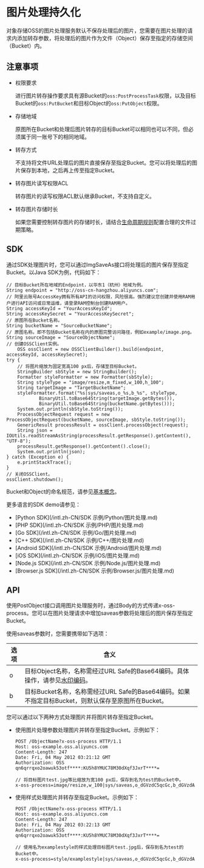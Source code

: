 # 图片处理持久化

对象存储OSS的图片处理服务默认不保存处理后的图片，您需要在图片处理的请求内添加转存参数，将处理后的图片作为文件（Object）保存至指定的存储空间（Bucket）内。

## 注意事项

-   权限要求

    进行图片转存操作要求具有源Bucket的`oss:PostProcessTask`权限，以及目标Bucket的`oss:PutBucket`和目标Object的`oss:PutObject`权限。

-   存储地域

    原图所在Bucket和处理后图片转存的目标Bucket可以相同也可以不同，但必须属于同一账号下的相同地域。

-   转存方式

    不支持将文件URL处理后的图片直接保存至指定Bucket。您可以将处理后的图片保存到本地，之后再上传至指定Bucket。

-   转存图片读写权限ACL

    转存图片的读写权限ACL默认继承Bucket，不支持自定义。

-   转存图片存储时长

    如果您需要控制转存图片的存储时长，请结合[生命周期规则](/intl.zh-CN/开发指南/对象/文件（Object）/文件生命周期/生命周期规则介绍.md)配置合理的文件过期策略。


## SDK

通过SDK处理图片时，您可以通过ImgSaveAs接口将处理后的图片保存至指定Bucket。以Java SDK为例，代码如下：

```
// 目标Bucket所在地域的Endpoint，以华东1（杭州）地域为例。
String endpoint = "http://oss-cn-hangzhou.aliyuncs.com";
// 阿里云账号AccessKey拥有所有API的访问权限，风险很高。强烈建议您创建并使用RAM用户进行API访问或日常运维，请登录RAM控制台创建RAM用户。
String accessKeyId = "YourAccessKeyId";
String accessKeySecret = "YourAccessKeySecret";
// 原图所在Bucket名称。
String bucketName = "SourceBucketName";
// 原图名称。即不包括Bucket名称在内的原图完整访问路径，例如example/image.png。
String sourceImage = "SourceObjectName";
// 创建OSSClient实例。
    OSS ossClient = new OSSClientBuilder().build(endpoint, accessKeyId, accessKeySecret);
try {
    // 将图片缩放为固定宽高100 px后，存储至目标Bucket。
    StringBuilder sbStyle = new StringBuilder();
    Formatter styleFormatter = new Formatter(sbStyle);
    String styleType = "image/resize,m_fixed,w_100,h_100";
    String targetImage = "TargetBucketName";
    styleFormatter.format("%s|sys/saveas,o_%s,b_%s", styleType,
            BinaryUtil.toBase64String(targetImage.getBytes()),
            BinaryUtil.toBase64String(bucketName.getBytes()));
    System.out.println(sbStyle.toString());
    ProcessObjectRequest request = new ProcessObjectRequest(bucketName, sourceImage, sbStyle.toString());
    GenericResult processResult = ossClient.processObject(request);
    String json = IOUtils.readStreamAsString(processResult.getResponse().getContent(), "UTF-8");
    processResult.getResponse().getContent().close();
    System.out.println(json);
} catch (Exception e) {
    e.printStackTrace();
}
// 关闭OSSClient。
ossClient.shutdown();
```

Bucket和Object的命名规范，请参见[基本概念](/intl.zh-CN/开发指南/基本概念.md)。

更多语言的SDK demo请参见：

-   [Python SDK](/intl.zh-CN/SDK 示例/Python/图片处理.md)
-   [PHP SDK](/intl.zh-CN/SDK 示例/PHP/图片处理.md)
-   [Go SDK](/intl.zh-CN/SDK 示例/Go/图片处理.md)
-   [C++ SDK](/intl.zh-CN/SDK 示例/C++/图片处理.md)
-   [Android SDK](/intl.zh-CN/SDK 示例/Android/图片处理.md)
-   [iOS SDK](/intl.zh-CN/SDK 示例/iOS/图片处理.md)
-   [Node.js SDK](/intl.zh-CN/SDK 示例/Node.js/图片处理.md)
-   [Browser.js SDK](/intl.zh-CN/SDK 示例/Browser.js/图片处理.md)

## API

使用PostObject接口调用图片处理服务时，通过Body的方式传递x-oss-process。您可以在图片处理请求中增加saveas参数将处理后的图片保存至指定Bucket。

使用saveas参数时，您需要携带如下选项：

|选项|含义|
|--|--|
|o|目标Object名称，名称需经过URL Safe的Base64编码。具体操作，请参见[水印编码](/intl.zh-CN/开发指南/数据处理/图片处理指南/图片处理参数/图片水印.md)。|
|b|目标Bucket名称，名称需经过URL Safe的Base64编码。如果不指定目标Bucket，则默认保存至原图所在Bucket。|

您可以通过以下两种方式处理图片并将图片转存至指定Bucket。

-   使用图片处理参数处理图片并转存至指定Bucket。示例如下：

    ```
    POST /ObjectName?x-oss-process HTTP/1.1
    Host: oss-example.oss.aliyuncs.com
    Content-Length: 247
    Date: Fri, 04 May 2012 03:21:12 GMT
    Authorization: OSS qn6qrrqxo2oawuk53otf****:KU5h8YMUC78M30dXqf3JxrT****=
    
    // 将目标图片test.jpg等比缩放为宽100 px后，保存到名为test的Bucket中。
    x-oss-process=image/resize,w_100|sys/saveas,o_dGVzdC5qcGc,b_dGVzdA
    ```

-   使用样式处理图片并转存至指定Bucket。示例如下：

    ```
    POST /ObjectName?x-oss-process HTTP/1.1
    Host: oss-example.oss.aliyuncs.com
    Content-Length: 247
    Date: Fri, 04 May 2012 03:22:13 GMT
    Authorization: OSS qn6qrrqxo2oawuk53otf****:KU5h8YMUC78M30dXqf3JxrT****=
    
    // 使用名为examplestyle的样式处理目标图片test.jpg后，保存到名为test的Bucket中。
    x-oss-process=style/examplestyle|sys/saveas,o_dGVzdC5qcGc,b_dGVzdA
    ```


